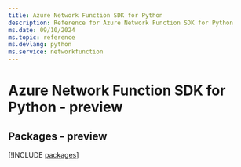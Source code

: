 ```yaml
---
title: Azure Network Function SDK for Python
description: Reference for Azure Network Function SDK for Python
ms.date: 09/10/2024
ms.topic: reference
ms.devlang: python
ms.service: networkfunction
---
```

# Azure Network Function SDK for Python - preview
## Packages - preview
[!INCLUDE [packages](network-function-index.md)]